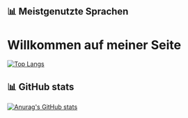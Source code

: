 ## 📊 Meistgenutzte Sprachen  

# Willkommen auf meiner Seite

[![Top Langs](https://github-readme-stats-git-masterrstaa-rickstaa.vercel.app/api/top-langs/?username=Metorizz&theme=green&langs_count=100&layout=compact)](https://github.com/anuraghazra/github-readme-stats)

## 📊 GitHub stats

[![Anurag's GitHub stats](https://github-readme-stats.vercel.app/api?username=metorizz&show_icons=true&theme=green)](https://github.com/anuraghazra/github-readme-stats)
